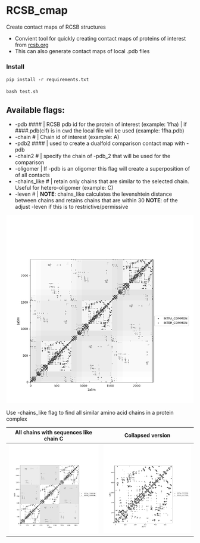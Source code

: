 # RCSB_cmap
Create contact maps of RCSB structures
- Convient tool for quickly creating contact maps of proteins of interest from [rcsb.org](https://www.rcsb.org/)
- This can also generate contact maps of local .pdb files

### Install
```
pip install -r requirements.txt

bash test.sh
```

## Available flags:
- -pdb ####      |  RCSB pdb id for the protein of interest (example: 1fha)
                 |  if ####.pdb(cif) is in cwd the local file will be used (example: 1fha.pdb)
- -chain #       |  Chain id of interest (example: A)
- -pdb2 ####     |  used to create a dualfold comparison contact map with -pdb
- -chain2 #      |  specify the chain of -pdb_2 that will be used for the comparison
- -oligomer      |  If -pdb is an oligomer this flag will create a superposition of of all contacts
- -chains_like # |  retain only chains that are similar to the selected chain. Useful for hetero-oligomer (example: C)
- -leven #   |
**NOTE**: chains_like calculates the levenshtein distance between chains and retains chains that are within 30
**NOTE**: of the adjust -leven if this is to restrictive/permissive

![temporary text](/img/1a5m.png)


Use -chains_like flag to find all similar amino acid chains in a protein complex

| All chains with sequences like chain C  | Collapsed version       |
| ------------------------------- | ----------------------------------------- |
|![](/img/1a5m_chains_like_C.png) | ![](/img/1a5m_chains_like_C_collapse.png) |
